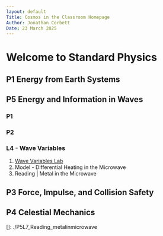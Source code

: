 ```yaml
---
layout: default
Title: Cosmos in the Classroom Homepage
Author: Jonathan Corbett
Date: 23 March 2025
---
```

# Welcome to Standard Physics

## P1 Energy from Earth Systems


## P5 Energy and Information in Waves

### P1
### P2
### L4 - Wave Variables
1. [Wave Variables Lab]
2. Model - Differential Heating in the Microwave
3. Reading | Metal in the Microwave 


## P3 Force, Impulse, and Collision Safety


## P4 Celestial Mechanics

<!-- Definitions -->

[Wave Variables Lab]:(https://cosmosintheclassroom.com\src\sphys\P5L7_sim_EM_polarity)
[]: ./P5L7_Reading_metalinmicrowave